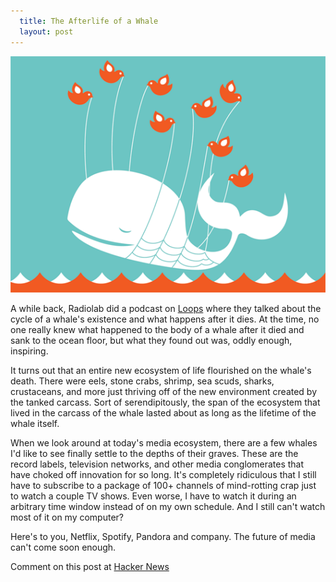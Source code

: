 ```yaml
---
  title: The Afterlife of a Whale
  layout: post
---
```


![](/images/fail-whale.png)

A while back, Radiolab did a podcast on [Loops](http://www.radiolab.org/2011/oct/04/) where they talked about the cycle of a whale's existence and what happens after it dies. At the time, no one really knew what happened to the body of a whale after it died and sank to the ocean floor, but what they found out was, oddly enough, inspiring.


It turns out that an entire new ecosystem of life flourished on the whale's death. There were eels, stone crabs, shrimp, sea scuds, sharks, crustaceans, and more just thriving off of the new environment created by the tanked carcass. Sort of serendipitously, the span of the ecosystem that lived in the carcass of the whale lasted about as long as the lifetime of the whale itself.

When we look around at today's media ecosystem, there are a few whales I'd like to see finally settle to the depths of their graves. These are the record labels, television networks, and other media conglomerates that have choked off innovation for so long. It's completely ridiculous that I still have to subscribe to a package of 100+ channels of mind-rotting crap just to watch a couple TV shows. Even worse, I have to watch it during an arbitrary time window instead of on my own schedule. And I still can't watch most of it on my computer?

Here's to you, Netflix, Spotify, Pandora and company. The future of media can't come soon enough.

Comment on this post at [Hacker News](http://news.ycombinator.com/item?id=3393857)
